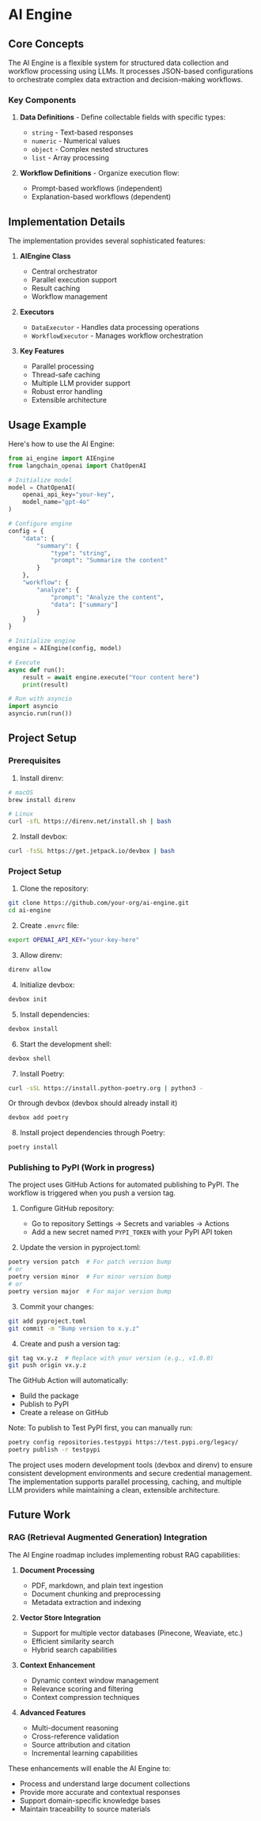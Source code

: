 # AI Engine

## Core Concepts
The AI Engine is a flexible system for structured data collection and workflow processing using LLMs. It processes JSON-based configurations to orchestrate complex data extraction and decision-making workflows.

### Key Components
1. **Data Definitions** - Define collectable fields with specific types:
   - `string` - Text-based responses
   - `numeric` - Numerical values
   - `object` - Complex nested structures
   - `list` - Array processing

2. **Workflow Definitions** - Organize execution flow:
   - Prompt-based workflows (independent)
   - Explanation-based workflows (dependent)

## Implementation Details
The implementation provides several sophisticated features:

1. **AIEngine Class**
   - Central orchestrator
   - Parallel execution support
   - Result caching
   - Workflow management

2. **Executors**
   - `DataExecutor` - Handles data processing operations
   - `WorkflowExecutor` - Manages workflow orchestration

3. **Key Features**
   - Parallel processing
   - Thread-safe caching
   - Multiple LLM provider support
   - Robust error handling
   - Extensible architecture

## Usage Example

Here's how to use the AI Engine:

```python
from ai_engine import AIEngine
from langchain_openai import ChatOpenAI

# Initialize model
model = ChatOpenAI(
    openai_api_key="your-key",
    model_name="gpt-4o"
)

# Configure engine
config = {
    "data": {
        "summary": {
            "type": "string",
            "prompt": "Summarize the content"
        }
    },
    "workflow": {
        "analyze": {
            "prompt": "Analyze the content",
            "data": ["summary"]
        }
    }
}

# Initialize engine
engine = AIEngine(config, model)

# Execute
async def run():
    result = await engine.execute("Your content here")
    print(result)

# Run with asyncio
import asyncio
asyncio.run(run())
```


## Project Setup

### Prerequisites
1. Install direnv:
```bash
# macOS
brew install direnv

# Linux
curl -sfL https://direnv.net/install.sh | bash
```

2. Install devbox:
```bash
curl -fsSL https://get.jetpack.io/devbox | bash
```

### Project Setup
1. Clone the repository:
```bash
git clone https://github.com/your-org/ai-engine.git
cd ai-engine
```

2. Create `.envrc` file:
```bash
export OPENAI_API_KEY="your-key-here"
```

3. Allow direnv:
```bash
direnv allow
```

4. Initialize devbox:
```bash
devbox init
```

5. Install dependencies:
```bash
devbox install
```

6. Start the development shell:
```bash
devbox shell
```

7. Install Poetry:
```bash
curl -sSL https://install.python-poetry.org | python3 -
```
Or through devbox (devbox should already install it)
```bash
devbox add poetry
```

8. Install project dependencies through Poetry:
```bash
poetry install
```

### Publishing to PyPI (Work in progress)

The project uses GitHub Actions for automated publishing to PyPI. The workflow is triggered when you push a version tag.

1. Configure GitHub repository:
   - Go to repository Settings → Secrets and variables → Actions
   - Add a new secret named `PYPI_TOKEN` with your PyPI API token

2. Update the version in pyproject.toml:
```bash
poetry version patch  # For patch version bump
# or
poetry version minor  # For minor version bump
# or
poetry version major  # For major version bump
```

3. Commit your changes:
```bash
git add pyproject.toml
git commit -m "Bump version to x.y.z"
```

4. Create and push a version tag:
```bash
git tag vx.y.z  # Replace with your version (e.g., v1.0.0)
git push origin vx.y.z
```

The GitHub Action will automatically:
- Build the package
- Publish to PyPI
- Create a release on GitHub

Note: To publish to Test PyPI first, you can manually run:
```bash
poetry config repositories.testpypi https://test.pypi.org/legacy/
poetry publish -r testpypi
```


The project uses modern development tools (devbox and direnv) to ensure consistent development environments and secure credential management. The implementation supports parallel processing, caching, and multiple LLM providers while maintaining a clean, extensible architecture.

## Future Work

### RAG (Retrieval Augmented Generation) Integration
The AI Engine roadmap includes implementing robust RAG capabilities:

1. **Document Processing**
   - PDF, markdown, and plain text ingestion
   - Document chunking and preprocessing
   - Metadata extraction and indexing

2. **Vector Store Integration**
   - Support for multiple vector databases (Pinecone, Weaviate, etc.)
   - Efficient similarity search
   - Hybrid search capabilities

3. **Context Enhancement**
   - Dynamic context window management
   - Relevance scoring and filtering
   - Context compression techniques

4. **Advanced Features**
   - Multi-document reasoning
   - Cross-reference validation
   - Source attribution and citation
   - Incremental learning capabilities

These enhancements will enable the AI Engine to:
- Process and understand large document collections
- Provide more accurate and contextual responses
- Support domain-specific knowledge bases
- Maintain traceability to source materials